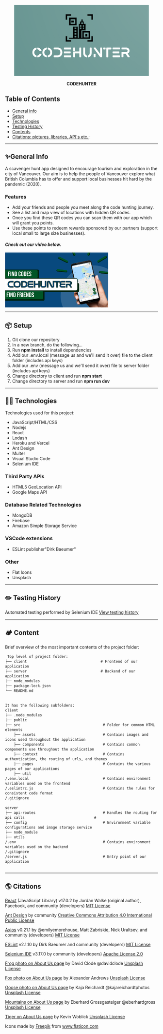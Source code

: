 

<p align="center">
    <img alt="codehunter logo" src=".\client\src\assets\readme\codehunter-logo.png">
</p>

<p align="center" style="font-weight: bold">
    CODEHUNTER
</p>

## **Table of Contents**
* [General info](#general-info)
* [Setup](#setup)
* [Technologies](#technologies)
* [Testing History](#testing-history)
* [Contents](#content)
* [Citations: pictures, libraries, API's etc.](#citations);

***
## ✨**General Info**
A scavenger hunt app designed to encourage tourism and exploration in the city of Vancouver. Our aim is to help the people of Vancouver explore what British Columbia has to offer and support local businesses hit hard by the pandemic (2020).
### Features
* Add your friends and people you meet along the code hunting journey.
* See a list and map view of locations with hidden QR codes.
* Once you find these QR codes you can scan them with our app which will grant you points.
* Use these points to redeem rewards sponsored by our partners (support local small to large size businesses).

#### *Check out our video below.*

<a href="https://www.youtube.com/watch?v=Yg10IbmY_nQ" target="_blank"><img src=".\client\src\assets\readme\thumbnail.png" 
alt="codehunter video" width="340" height="180" style="display: block"/></a>

***
## 📦 **Setup**
1. Git clone our repository
2. In a new branch, do the following...
3. Run **npm install** to install dependencies
4. Add our .env.local (message us and we'll send it over) file to the client folder (includes api keys)
5. Add our .env (message us and we'll send it over) file to server folder (includes api keys)
6. Change directory to client and run **npm start**
7. Change directory to server and run **npm run dev**

***
## 👨‍💻 **Technologies**
Technologies used for this project:
* JavaScript/HTML/CSS
* Nodejs
* React 
* Lodash
* Heroku and Vercel
* Ant Design
* Multer
* Visual Studio Code
* Selenium IDE

### Third Party APIs
* HTML5 GeoLocation API
* Google Maps API

### Database Related Technologies
* MongoDB
* Firebase
* Amazon Simple Storage Service

### VSCode extensions
* ESLint publisher"Dirk Baeumer"

### Other
* Flat Icons
* Unsplash

***
## ✏️ **Testing History**
Automated testing performed by Selenium IDE
<a href="https://docs.google.com/spreadsheets/d/1QuMZohZ4OqHskKSqTsVvwNvOB3deYw7iLcbWxDl5DTo/edit?usp=sharing">View testing history</a>
***
## 🏕️ **Content**
Brief overview of the most important contents of the project folder:

```
 Top level of project folder: 
├── client                                  # Frontend of our application
├── server                                  # Backend of our application
├── node_modules
├── package-lock.json
└── README.md


It has the following subfolders:
client
├── .node_modules                                     
├── public                                  
├── src                                      # Folder for common HTML elements
    ├── assets                               # Contains images and icons used throughout the application
    ├── components                           # Contains common components use throughout the application
    ├── context                              # Contains authentication, the routing of urls, and themes
    ├── pages                                # Contains the various pages of our applications
    ├── util                                      
/.env.local                                  # Contains environment variables used on the frontend
/.eslintrc.js                                # Contains the rules for consistent code format
/.gitignore                                  

server
├── api-routes                               # Handles the routing for api calls                                # 
├── config                                   # Environment variable configurations and image storage service 
├── node_module                                    
├── utils
/.env                                        # Contains environment variables used on the backend
/.gitignore
/server.js                                   # Entry point of our application


```
***
## 🌎 **Citations**
[React](https://reactjs.org/) (JavaScript Library) v17.0.2 by Jordan Walke (original author), Facebook, and community (developers)  [MIT License](https://opensource.org/licenses/MIT)

[Ant Design](https://ant.design/) by community [Creative Commons Attribution 4.0 International Public License](http://creativecommons.org/licenses/by/4.0/)

[Axios](https://github.com/axios/axios) v0.21.1 by @emilyemorehouse, Matt Zabriskie, Nick Uraltsev, and community (developers) [MIT License](https://opensource.org/licenses/MIT)

[ESLint](https://github.com/Microsoft/vscode-eslint) v2.1.10 by Dirk Baeumer and community (developers) [MIT License](https://opensource.org/licenses/MIT)

[Selenium IDE](https://www.selenium.dev/selenium-ide/) v3.17.0 by community (developers) [Apache License 2.0](https://github.com/SeleniumHQ/selenium-ide/blob/trunk/LICENSE)


[Frog photo on About Us page](https://unsplash.com/photos/DCelW4ytxfM) by David Clode @davidclode [Unsplash License](https://unsplash.com/license)

[Fox photo on About Us page](https://unsplash.com/photos/mEdKuPYJe1I) by Alexander Andrews [Unsplash License](https://unsplash.com/license)

[Goose photo on About Us page](https://unsplash.com/photos/HoV6CTICUHc) by Kaja Reichardt @kajareichardtphotos [Unsplash License](https://unsplash.com/license)

[Mountains on About Us page](https://unsplash.com/photos/y2azHvupCVo) by Eberhard Grossgasteiger @eberhardgross [Unsplash License](https://unsplash.com/license)

[Tiger on About Us page](https://unsplash.com/photos/_54TF64ad9M) by Kevin Woblick [Unsplash License](https://unsplash.com/license)

<div>Icons made by 
<a href="https://www.freepik.com" title="Freepik">Freepik</a> from <a href="https://www.flaticon.com/" title="Flaticon">www.flaticon.com</a>
</div>